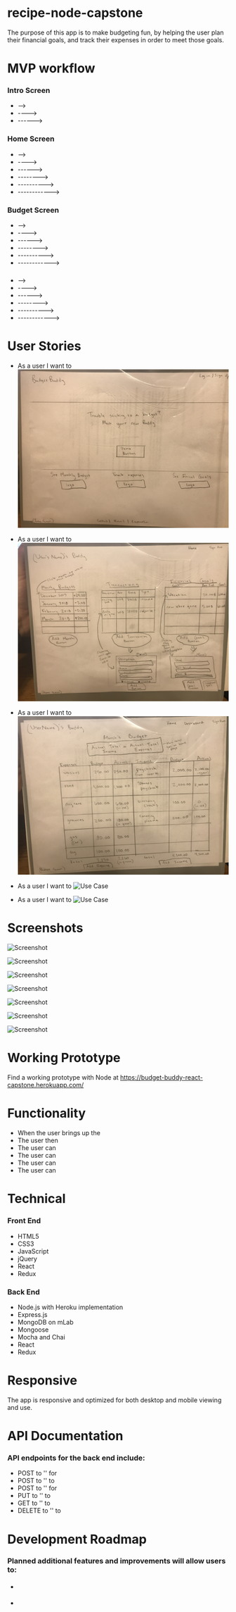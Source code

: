 # recipe-node-capstone
The purpose of this app is to make budgeting fun, by helping the user plan their financial goals, and track their expenses in order to meet those goals.

# MVP workflow

### Intro Screen
* -->
* ---->
* ------>
### Home Screen
* -->
* ---->
* ------>
* -------->
* ---------->
* ------------>
###  Budget Screen
* -->
* ---->
* ------>
* -------->
* ---------->
* ------------>
###
* -->
* ---->
* ------>
* -------->
* ---------->
* ------------>

# User Stories
* As a user I want to
![Use Case](./github-images/intro-screen.JPG)

* As a user I want to
![Use Case](./github-images/home-screen.JPG)

* As a user I want to
![Use Case](./github-images/budget-screen.JPG)

* As a user I want to
![Use Case]()

* As a user I want to
![Use Case]()



# Screenshots
![Screenshot]()

![Screenshot]()

![Screenshot]()

![Screenshot]()

![Screenshot]()

![Screenshot]()

![Screenshot]()


# Working Prototype
Find a working prototype with Node at https://budget-buddy-react-capstone.herokuapp.com/

# Functionality
* When the user brings up the
* The user then
* The user can
* The user can
* The user can
* The user can

# Technical

### Front End
* HTML5
* CSS3
* JavaScript
* jQuery
* React
* Redux

### Back End
* Node.js with Heroku implementation
* Express.js
* MongoDB on mLab
* Mongoose
* Mocha and Chai
* React
* Redux

# Responsive
The app is responsive and optimized for both desktop and mobile viewing and use.

# API Documentation
### API endpoints for the back end include:

* POST to '' for
* POST to '' to
* POST to '' for
* PUT to '' to
* GET to '' to
* DELETE to '' to
# Development Roadmap

### Planned additional features and improvements will allow users to:

####
*

####
*
